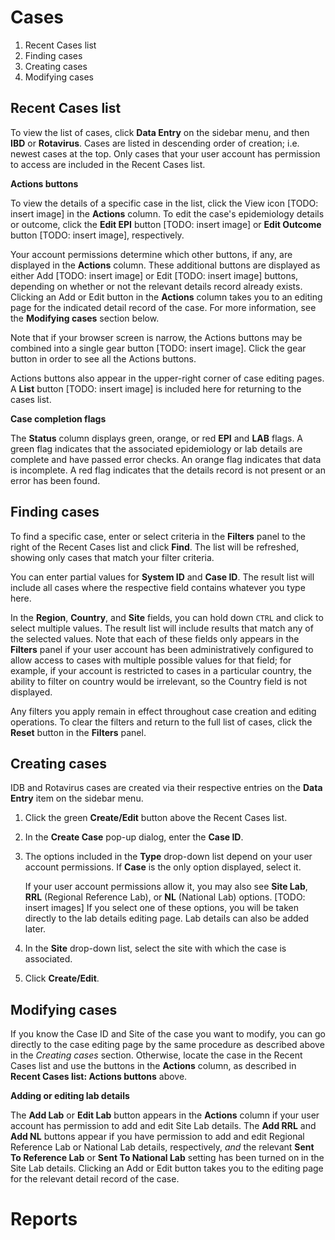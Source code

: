 Cases
=====

1. Recent Cases list
2. Finding cases
3. Creating cases
4. Modifying cases

Recent Cases list
-----------------

To view the list of cases, click **Data Entry** on the sidebar menu, and then **IBD** or **Rotavirus**. Cases are listed in descending order of creation; i.e. newest cases at the top. Only cases that your user account has permission to access are included in the Recent Cases list.

**Actions buttons**

To view the details of a specific case in the list, click the View icon [TODO: insert image] in the **Actions** column. To edit the case's epidemiology details or outcome, click the **Edit EPI** button [TODO: insert image] or **Edit Outcome** button [TODO: insert image], respectively.

Your account permissions determine which other buttons, if any, are displayed in the **Actions** column. These additional buttons are displayed as either Add [TODO: insert image] or Edit [TODO: insert image] buttons, depending on whether or not the relevant details record already exists. Clicking an Add or Edit button in the **Actions** column takes you to an editing page for the indicated detail record of the case. For more information, see the **Modifying cases** section below.

Note that if your browser screen is narrow, the Actions buttons may be combined into a single gear button [TODO: insert image]. Click the gear button in order to see all the Actions buttons.

Actions buttons also appear in the upper-right corner of case editing pages. A **List** button [TODO: insert image] is included here for returning to the cases list.

**Case completion flags**

The **Status** column displays green, orange, or red **EPI** and **LAB** flags. A green flag indicates that the associated epidemiology or lab details are complete and have passed error checks. An orange flag indicates that data is incomplete. A red flag indicates that the details record is not present or an error has been found.

Finding cases
-------------

To find a specific case, enter or select criteria in the **Filters** panel to the right of the Recent Cases list and click **Find**. The list will be refreshed, showing only cases that match your filter criteria.

You can enter partial values for **System ID** and **Case ID**. The result list will include all cases where the respective field contains whatever you type here.

In the **Region**, **Country**, and **Site** fields, you can hold down `CTRL` and click to select multiple values. The result list will include results that match any of the selected values. Note that each of these fields only appears in the **Filters** panel if your user account has been administratively configured to allow access to cases with multiple possible values for that field; for example, if your account is restricted to cases in a particular country, the ability to filter on country would be irrelevant, so the Country field is not displayed.

Any filters you apply remain in effect throughout case creation and editing operations. To clear the filters and return to the full list of cases, click the **Reset** button in the **Filters** panel.

Creating cases
--------------

IDB and Rotavirus cases are created via their respective entries on the **Data Entry** item on the sidebar menu.

1. Click the green **Create/Edit** button above the Recent Cases list.

2. In the **Create Case** pop-up dialog, enter the **Case ID**.

3. The options included in the **Type** drop-down list depend on your user account permissions. If **Case** is the only option displayed, select it.
  
   If your user account permissions allow it, you may also see **Site Lab**, **RRL** (Regional Reference Lab), or **NL** (National Lab) options. [TODO: insert images] If you select one of these options, you will be taken directly to the lab details editing page. Lab details can also be added later.

4. In the **Site** drop-down list, select the site with which the case is associated.

5. Click **Create/Edit**.

Modifying cases
---------------

If you know the Case ID and Site of the case you want to modify, you can go directly to the case editing page by the same procedure as described above in the *Creating cases* section. Otherwise, locate the case in the Recent Cases list and use the buttons in the **Actions** column, as described in **Recent Cases list: Actions buttons** above.

**Adding or editing lab details**

The **Add Lab** or **Edit Lab** button appears in the **Actions** column if your user account has permission to add and edit Site Lab details. The **Add RRL** and **Add NL** buttons appear if you have permission to add and edit Regional Reference Lab or National Lab details, respectively, *and* the relevant **Sent To Reference Lab** or **Sent To National Lab** setting has been turned on in the Site Lab details. Clicking an Add or Edit button takes you to the editing page for the relevant detail record of the case.

Reports
=======
